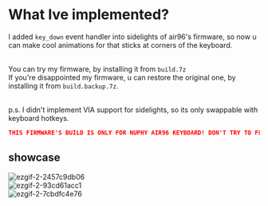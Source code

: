 # What Ive implemented?
I added `key_down` event handler into sidelights of air96's firmware, so now u can make cool animations for that sticks at corners of the keyboard.<br/><br/>

You can try my firmware, by installing it from `build.7z`<br/>
If you're disappointed my firmware, u can restore the original one, by installing it from `build.backup.7z`.<br/><br/>

p.s. I didn't implement VIA support for sidelights, so its only swappable with keyboard hotkeys. 

```json
THIS FIRMWARE'S BUILD IS ONLY FOR NUPHY AIR96 KEYBOARD! DON'T TRY TO FLASH IT, UNTIL YOU DON'T KNOW WHAT TO DO!
```

## showcase
![ezgif-2-2457c9db06](https://github.com/supchyan/qmk_firmware_nuphy_air96/assets/123704468/7644318a-b83f-407d-8e9b-07c354d164e3) <br/>
![ezgif-2-93cd61acc1](https://github.com/supchyan/qmk_firmware_nuphy_air96/assets/123704468/ec2d570d-9e89-4099-859e-5003c47fb250) <br/>
![ezgif-2-7cbdfc4e76](https://github.com/supchyan/qmk_firmware_nuphy_air96/assets/123704468/251ac30f-84d2-4d77-88f2-96d4fee39108)

